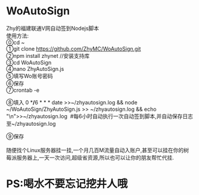 # WoAutoSign
Zhy的福建联通V网自动签到Nodejs脚本
<br/>
使用方法:<br/>
⓪cd ~<br/>
①git clone https://github.com/ZhyMC/WoAutoSign.git<br/>
②npm install zhynet //安装支持库<br/>
③cd WoAutoSign<br/>
④nano ZhyAutoSign.js<br/>
⑤填写Wo账号密码<br/>
⑥保存<br/>
⑦crontab -e<br/>

⑧填入 0 *<b>/</b>6 * * * date >>~/zhyautosign.log && node ~/WoAutoSign/ZhyAutoSign.js >> ~/zhyautosign.log &&  echo "\n">>~/zhyautosign.log
  #每6小时自动执行一次自动签到脚本,并自动保存日志至~/zhyautosign.log<br/>
  
⑨保存<br/>
<br/>
随便找个Linux服务器挂一挂,一个月几百M流量自动入账户,甚至可以挂在你的树莓派服务器上,一天一次访问,超级省资源,所以也可以让你的朋友帮忙代挂.
<br/>
# PS:喝水不要忘记挖井人哦
